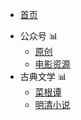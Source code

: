 * [首页](/)
<!-- * [公众号](wechat/movie "电影 音乐 美剧") -->
<!-- * [公众号](wechat/resources "电影 音乐 美剧") -->
<!-- * [菜根谭](cgt/cgt.md "菜根谭") -->

- 公众号 📊
	- [原创](wechat/movie.md)
	- [电影资源](wechat/resources.md)
- 古典文学 📊
	- [菜根谭](cgt/cgt.md)
	- [明清小说](MQNovels/mq.md)

<div id="mb-footer"></div>